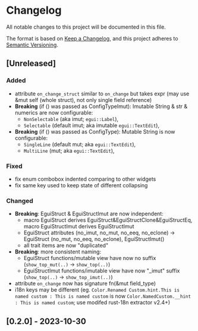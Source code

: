 # Changelog

All notable changes to this project will be documented in this file.

The format is based on [Keep a Changelog](https://keepachangelog.com/en/1.0.0/),
and this project adheres to [Semantic Versioning](https://semver.org/spec/v2.0.0.html).

## [Unreleased]

### Added

- attribute `on_change_struct` similar to `on_change` but takes expr (may use &mut self (whole struct), not only single field reference)
- **Breaking** (if () was passed as ConfigTypeImut): Imutable String & str & numerics are now configurable:
  - `NonSelectable` (aka imut; `egui::Label`),
  - `Selectable` (default imut; aka imutable `egui::TextEdit`),
- **Breaking** (if () was passed as ConfigType): Mutable String is now configurable:
  - `SingleLine` (default mut; aka `egui::TextEdit`),
  - `MultiLine` (mut; aka `egui::TextEdit`),

### Fixed

- fix enum combobox indented comparing to other widgets
- fix same key used to keep state of different collapsing

### Changed

- **Breaking**: EguiStruct & EguiStructImut are now independent:
  - macro EguiStruct derives EguiStruct&EguiStructClone&EguiStructEq, macro EguiStructImut derives EguiStructImut
  - EguiStruct attributes (no_imut, no_mut, no_eeq, no_eclone) -> EguiStruct (no_mut, no_eeq, no_eclone), EguiStructImut()
  - all trait items are now "duplicated"
- **Breaking**: more consistent naming:
  - EguiStruct functions/mutable view have now no suffix (`show_top_mut(..)` -> `show_top(..)`)
  - EguiStructImut functions/imutable view have now "_imut" suffix (`show_top(..)` -> `show_top_imut(..)`)
- attribute `on_change` now has signature fn(&mut field_type)
- i18n keys may be different (eg. `Color.Renamed Custom.hint.This is named custom : This is named custom` is now `Color.NamedCustom.__hint : This is named custom`; use modifed rust-18n extractor v2.4+)

## [0.2.0] - 2023-10-30
